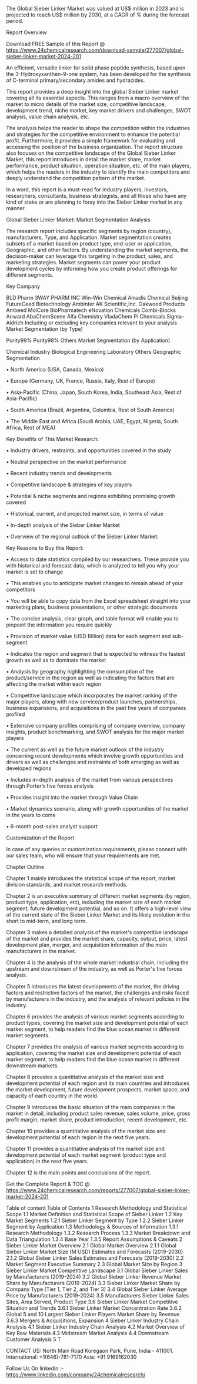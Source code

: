 The Global Sieber Linker Market was valued at US$ million in 2023 and is projected to reach US$ million by 2030, at a CAGR of % during the forecast period.

Report Overview

Download FREE Sample of this Report @ https://www.24chemicalresearch.com/download-sample/277007/global-sieber-linker-market-2024-201

An efficient, versatile linker for solid phase peptide synthesis, based upon the 3-Hydroxyxanthen-9-one system, has been developed for the synthesis of C-terminal primary/secondary amides and hydrazides.

This report provides a deep insight into the global Sieber Linker market covering all its essential aspects. This ranges from a macro overview of the market to micro details of the market size, competitive landscape, development trend, niche market, key market drivers and challenges, SWOT analysis, value chain analysis, etc.

The analysis helps the reader to shape the competition within the industries and strategies for the competitive environment to enhance the potential profit. Furthermore, it provides a simple framework for evaluating and accessing the position of the business organization. The report structure also focuses on the competitive landscape of the Global Sieber Linker Market, this report introduces in detail the market share, market performance, product situation, operation situation, etc. of the main players, which helps the readers in the industry to identify the main competitors and deeply understand the competition pattern of the market.

In a word, this report is a must-read for industry players, investors, researchers, consultants, business strategists, and all those who have any kind of stake or are planning to foray into the Sieber Linker market in any manner.

Global Sieber Linker Market: Market Segmentation Analysis

The research report includes specific segments by region (country), manufacturers, Type, and Application. Market segmentation creates subsets of a market based on product type, end-user or application, Geographic, and other factors. By understanding the market segments, the decision-maker can leverage this targeting in the product, sales, and marketing strategies. Market segments can power your product development cycles by informing how you create product offerings for different segments.

Key Company

BLD Pharm
3WAY PHARM INC
Win-Win Chemical
Amadis Chemical
Beijing FutureCeed Biotechnology
Ambinter
AK Scientific,Inc.
Oakwood Products
Ambeed
MolCore BioPharmatech
eNovation Chemicals
Combi-Blocks
Anward
AbaChemScene
Alfa Chemistry
VladaChem
Pi Chemicals
Sigma-Aldrich
Including or excluding key companies relevant to your analysis
Market Segmentation (by Type)

Purity99%
Purity98%
Others
Market Segmentation (by Application)

Chemical Industry
Biological Engineering
Laboratory
Others
Geographic Segmentation

• North America (USA, Canada, Mexico)

• Europe (Germany, UK, France, Russia, Italy, Rest of Europe)

• Asia-Pacific (China, Japan, South Korea, India, Southeast Asia, Rest of Asia-Pacific)

• South America (Brazil, Argentina, Columbia, Rest of South America)

• The Middle East and Africa (Saudi Arabia, UAE, Egypt, Nigeria, South Africa, Rest of MEA)

Key Benefits of This Market Research:

• Industry drivers, restraints, and opportunities covered in the study

• Neutral perspective on the market performance

• Recent industry trends and developments

• Competitive landscape & strategies of key players

• Potential & niche segments and regions exhibiting promising growth covered

• Historical, current, and projected market size, in terms of value

• In-depth analysis of the Sieber Linker Market

• Overview of the regional outlook of the Sieber Linker Market:

Key Reasons to Buy this Report:

• Access to date statistics compiled by our researchers. These provide you with historical and forecast data, which is analyzed to tell you why your market is set to change

• This enables you to anticipate market changes to remain ahead of your competitors

• You will be able to copy data from the Excel spreadsheet straight into your marketing plans, business presentations, or other strategic documents

• The concise analysis, clear graph, and table format will enable you to pinpoint the information you require quickly

• Provision of market value (USD Billion) data for each segment and sub-segment

• Indicates the region and segment that is expected to witness the fastest growth as well as to dominate the market

• Analysis by geography highlighting the consumption of the product/service in the region as well as indicating the factors that are affecting the market within each region

• Competitive landscape which incorporates the market ranking of the major players, along with new service/product launches, partnerships, business expansions, and acquisitions in the past five years of companies profiled

• Extensive company profiles comprising of company overview, company insights, product benchmarking, and SWOT analysis for the major market players

• The current as well as the future market outlook of the industry concerning recent developments which involve growth opportunities and drivers as well as challenges and restraints of both emerging as well as developed regions

• Includes in-depth analysis of the market from various perspectives through Porter’s five forces analysis

• Provides insight into the market through Value Chain

• Market dynamics scenario, along with growth opportunities of the market in the years to come

• 6-month post-sales analyst support

Customization of the Report

In case of any queries or customization requirements, please connect with our sales team, who will ensure that your requirements are met.

Chapter Outline

Chapter 1 mainly introduces the statistical scope of the report, market division standards, and market research methods.

Chapter 2 is an executive summary of different market segments (by region, product type, application, etc), including the market size of each market segment, future development potential, and so on. It offers a high-level view of the current state of the Sieber Linker Market and its likely evolution in the short to mid-term, and long term.

Chapter 3 makes a detailed analysis of the market's competitive landscape of the market and provides the market share, capacity, output, price, latest development plan, merger, and acquisition information of the main manufacturers in the market.

Chapter 4 is the analysis of the whole market industrial chain, including the upstream and downstream of the industry, as well as Porter's five forces analysis.

Chapter 5 introduces the latest developments of the market, the driving factors and restrictive factors of the market, the challenges and risks faced by manufacturers in the industry, and the analysis of relevant policies in the industry.

Chapter 6 provides the analysis of various market segments according to product types, covering the market size and development potential of each market segment, to help readers find the blue ocean market in different market segments.

Chapter 7 provides the analysis of various market segments according to application, covering the market size and development potential of each market segment, to help readers find the blue ocean market in different downstream markets.

Chapter 8 provides a quantitative analysis of the market size and development potential of each region and its main countries and introduces the market development, future development prospects, market space, and capacity of each country in the world.

Chapter 9 introduces the basic situation of the main companies in the market in detail, including product sales revenue, sales volume, price, gross profit margin, market share, product introduction, recent development, etc.

Chapter 10 provides a quantitative analysis of the market size and development potential of each region in the next five years.

Chapter 11 provides a quantitative analysis of the market size and development potential of each market segment (product type and application) in the next five years.

Chapter 12 is the main points and conclusions of the report.

Get the Complete Report & TOC @ https://www.24chemicalresearch.com/reports/277007/global-sieber-linker-market-2024-201

Table of content
Table of Contents
1 Research Methodology and Statistical Scope
1.1 Market Definition and Statistical Scope of Sieber Linker
1.2 Key Market Segments
1.2.1 Sieber Linker Segment by Type
1.2.2 Sieber Linker Segment by Application
1.3 Methodology & Sources of Information
1.3.1 Research Methodology
1.3.2 Research Process
1.3.3 Market Breakdown and Data Triangulation
1.3.4 Base Year
1.3.5 Report Assumptions & Caveats
2 Sieber Linker Market Overview
2.1 Global Market Overview
2.1.1 Global Sieber Linker Market Size (M USD) Estimates and Forecasts (2019-2030)
2.1.2 Global Sieber Linker Sales Estimates and Forecasts (2019-2030)
2.2 Market Segment Executive Summary
2.3 Global Market Size by Region
3 Sieber Linker Market Competitive Landscape
3.1 Global Sieber Linker Sales by Manufacturers (2019-2024)
3.2 Global Sieber Linker Revenue Market Share by Manufacturers (2019-2024)
3.3 Sieber Linker Market Share by Company Type (Tier 1, Tier 2, and Tier 3)
3.4 Global Sieber Linker Average Price by Manufacturers (2019-2024)
3.5 Manufacturers Sieber Linker Sales Sites, Area Served, Product Type
3.6 Sieber Linker Market Competitive Situation and Trends
3.6.1 Sieber Linker Market Concentration Rate
3.6.2 Global 5 and 10 Largest Sieber Linker Players Market Share by Revenue
3.6.3 Mergers & Acquisitions, Expansion
4 Sieber Linker Industry Chain Analysis
4.1 Sieber Linker Industry Chain Analysis
4.2 Market Overview of Key Raw Materials
4.3 Midstream Market Analysis
4.4 Downstream Customer Analysis
5 T

CONTACT US:
North Main Road Koregaon Park, Pune, India - 411001.
International: +1(646)-781-7170
Asia: +91 9169162030

Follow Us On linkedin :- https://www.linkedin.com/company/24chemicalresearch/
